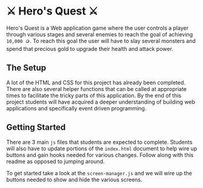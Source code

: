 ⚔️ Hero's Quest ⚔️
==================

Hero's Quest is a Web application game where the user controls a player through various stages and several enemies to reach the goal of achieving `10,000 🪙`. To reach this goal the user will have to slay several monsters and spend that precious gold to upgrade their health and attack power.

## The Setup

A lot of the HTML and CSS for this project has already been completed. There are also several helper functions that can be called at appropriate times to facilitate the tricky parts of this application. By the end of this project students will have acquired a deeper understanding of building web applications and specifically event driven programming. 

## Getting Started

There are 3 main `js` files that students are expected to complete. Students will also have to update portions of the `index.html` document to help wire up buttons and gain hooks needed for various changes. Follow along with this readme as opposed to jumping around. 

To get started take a look at the `screen-manager.js` and we will wire up the buttons needed to show and hide the various screens. 
